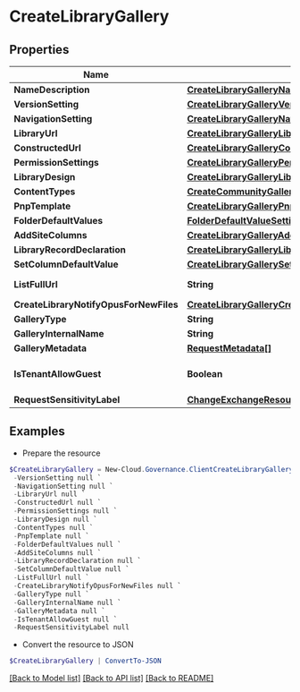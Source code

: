 # CreateLibraryGallery
## Properties

Name | Type | Description | Notes
------------ | ------------- | ------------- | -------------
**NameDescription** | [**CreateLibraryGalleryNameDescription**](CreateLibraryGalleryNameDescription.md) |  | [optional] 
**VersionSetting** | [**CreateLibraryGalleryVersionSetting**](CreateLibraryGalleryVersionSetting.md) |  | [optional] 
**NavigationSetting** | [**CreateLibraryGalleryNavigationSetting**](CreateLibraryGalleryNavigationSetting.md) |  | [optional] 
**LibraryUrl** | [**CreateLibraryGalleryLibraryUrl**](CreateLibraryGalleryLibraryUrl.md) |  | [optional] 
**ConstructedUrl** | [**CreateLibraryGalleryConstructedUrl**](CreateLibraryGalleryConstructedUrl.md) |  | [optional] 
**PermissionSettings** | [**CreateLibraryGalleryPermissionSettings**](CreateLibraryGalleryPermissionSettings.md) |  | [optional] 
**LibraryDesign** | [**CreateLibraryGalleryLibraryDesign**](CreateLibraryGalleryLibraryDesign.md) |  | [optional] 
**ContentTypes** | [**CreateCommunityGalleryContentTypes**](CreateCommunityGalleryContentTypes.md) |  | [optional] 
**PnpTemplate** | [**CreateLibraryGalleryPnpTemplate**](CreateLibraryGalleryPnpTemplate.md) |  | [optional] 
**FolderDefaultValues** | [**FolderDefaultValueSetting[]**](FolderDefaultValueSetting.md) |  | [optional] 
**AddSiteColumns** | [**CreateLibraryGalleryAddSiteColumns**](CreateLibraryGalleryAddSiteColumns.md) |  | [optional] 
**LibraryRecordDeclaration** | [**CreateLibraryGalleryLibraryRecordDeclaration**](CreateLibraryGalleryLibraryRecordDeclaration.md) |  | [optional] 
**SetColumnDefaultValue** | [**CreateLibraryGallerySetColumnDefaultValue**](CreateLibraryGallerySetColumnDefaultValue.md) |  | [optional] 
**ListFullUrl** | **String** |  | [optional] [readonly] 
**CreateLibraryNotifyOpusForNewFiles** | [**CreateLibraryGalleryCreateLibraryNotifyOpusForNewFiles**](CreateLibraryGalleryCreateLibraryNotifyOpusForNewFiles.md) |  | [optional] 
**GalleryType** | **String** |  | [optional] 
**GalleryInternalName** | **String** |  | [optional] 
**GalleryMetadata** | [**RequestMetadata[]**](RequestMetadata.md) |  | [optional] 
**IsTenantAllowGuest** | **Boolean** |  | [optional] [default to $false]
**RequestSensitivityLabel** | [**ChangeExchangeResourceMembershipGalleryRequestModelRequestSensitivityLabel**](ChangeExchangeResourceMembershipGalleryRequestModelRequestSensitivityLabel.md) |  | [optional] 

## Examples

- Prepare the resource
```powershell
$CreateLibraryGallery = New-Cloud.Governance.ClientCreateLibraryGallery  -NameDescription null `
 -VersionSetting null `
 -NavigationSetting null `
 -LibraryUrl null `
 -ConstructedUrl null `
 -PermissionSettings null `
 -LibraryDesign null `
 -ContentTypes null `
 -PnpTemplate null `
 -FolderDefaultValues null `
 -AddSiteColumns null `
 -LibraryRecordDeclaration null `
 -SetColumnDefaultValue null `
 -ListFullUrl null `
 -CreateLibraryNotifyOpusForNewFiles null `
 -GalleryType null `
 -GalleryInternalName null `
 -GalleryMetadata null `
 -IsTenantAllowGuest null `
 -RequestSensitivityLabel null
```

- Convert the resource to JSON
```powershell
$CreateLibraryGallery | ConvertTo-JSON
```

[[Back to Model list]](../README.md#documentation-for-models) [[Back to API list]](../README.md#documentation-for-api-endpoints) [[Back to README]](../README.md)


